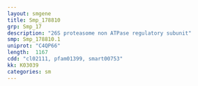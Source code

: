 ```yaml
---
layout: smgene
title: Smp_178810
grp: Smp_17
description: "26S proteasome non ATPase regulatory subunit"
smp: Smp_178810.1
uniprot: "C4QP66"
length:  1167
cdd: "cl02111, pfam01399, smart00753"
kk: K03039
categories: sm
---
```

